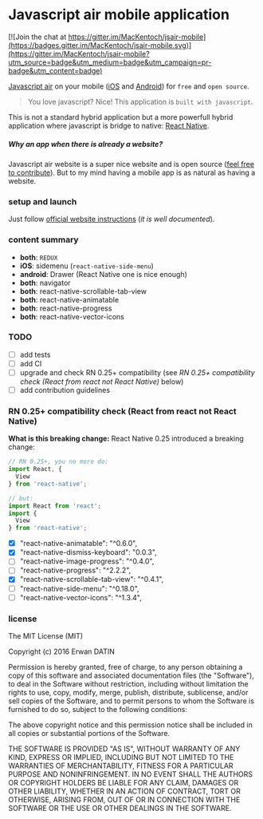 Javascript air mobile application
====

[![Join the chat at https://gitter.im/MacKentoch/jsair-mobile](https://badges.gitter.im/MacKentoch/jsair-mobile.svg)](https://gitter.im/MacKentoch/jsair-mobile?utm_source=badge&utm_medium=badge&utm_campaign=pr-badge&utm_content=badge)

[Javascript air](https://javascriptair.com/) on your mobile ([iOS](https://itunes.apple.com/fr/app/js-air/id1112141070?mt=8) and [Android](https://play.google.com/store/apps/details?id=com.jsair)) for `free` and `open source`.


>You love javascript? Nice! This application is `built with javascript`.

This is not a standard hybrid application but a more powerfull hybrid application where javascript is bridge to native: [React Native](https://facebook.github.io/react-native/).

##### *Why an app when there is already a website?*

Javascript air website is a super nice website and is open source ([feel free to contribute](https://github.com/javascriptair/site)).
But to my mind having a mobile app is as natural as having a website.

### setup and launch

Just follow [official website instructions](https://facebook.github.io/react-native/docs/getting-started.html) (*it is well documented*).



### content summary

- **both**: `REDUX`
- **iOS**: sidemenu (`react-native-side-menu`)
- **android**: Drawer (React Native one is nice enough)
- **both**: navigator
- **both**: react-native-scrollable-tab-view
- **both**: react-native-animatable
- **both**: react-native-progress
- **both**: react-native-vector-icons

### TODO

- [ ] add tests
- [ ] add CI
- [ ] upgrade and check RN 0.25+ compatibility (see *RN 0.25+ compatibility check (React from react not React Native)* below)
- [ ] add contribution guidelines

### RN 0.25+ compatibility check (React from react not React Native)

**What is this breaking change:**
React Native 0.25 introduced a breaking change:
```Javascript
// RN 0.25+, you no more do:
import React, {
  View
} from 'react-native';

// but:
import React from 'react';
import {
  View
} from 'react-native';
```

- [x] "react-native-animatable": "^0.6.0",
- [x] "react-native-dismiss-keyboard": "0.0.3",
- [ ] "react-native-image-progress": "^0.4.0",
- [ ] "react-native-progress": "^2.2.2",
- [x] "react-native-scrollable-tab-view": "^0.4.1",
- [ ] "react-native-side-menu": "^0.18.0",
- [ ] "react-native-vector-icons": "^1.3.4",

### license

The MIT License (MIT)

Copyright (c) 2016 Erwan DATIN

Permission is hereby granted, free of charge, to any person obtaining a copy of this software and associated documentation files (the "Software"), to deal in the Software without restriction, including without limitation the rights to use, copy, modify, merge, publish, distribute, sublicense, and/or sell copies of the Software, and to permit persons to whom the Software is furnished to do so, subject to the following conditions:

The above copyright notice and this permission notice shall be included in all copies or substantial portions of the Software.

THE SOFTWARE IS PROVIDED "AS IS", WITHOUT WARRANTY OF ANY KIND, EXPRESS OR IMPLIED, INCLUDING BUT NOT LIMITED TO THE WARRANTIES OF MERCHANTABILITY, FITNESS FOR A PARTICULAR PURPOSE AND NONINFRINGEMENT. IN NO EVENT SHALL THE AUTHORS OR COPYRIGHT HOLDERS BE LIABLE FOR ANY CLAIM, DAMAGES OR OTHER LIABILITY, WHETHER IN AN ACTION OF CONTRACT, TORT OR OTHERWISE, ARISING FROM, OUT OF OR IN CONNECTION WITH THE SOFTWARE OR THE USE OR OTHER DEALINGS IN THE SOFTWARE.
